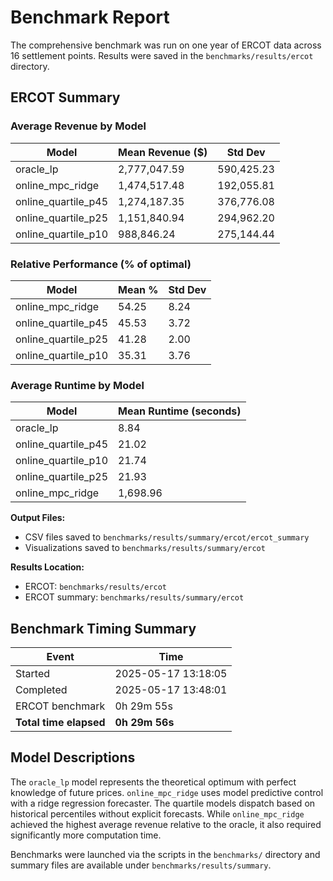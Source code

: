 # Benchmark Report

The comprehensive benchmark was run on one year of ERCOT data across 16 settlement points. Results were saved in the `benchmarks/results/ercot` directory.

## ERCOT Summary

### Average Revenue by Model

| Model | Mean Revenue ($) | Std Dev |
|-------|------------------|---------|
| oracle_lp | 2,777,047.59 | 590,425.23 |
| online_mpc_ridge | 1,474,517.48 | 192,055.81 |
| online_quartile_p45 | 1,274,187.35 | 376,776.08 |
| online_quartile_p25 | 1,151,840.94 | 294,962.20 |
| online_quartile_p10 | 988,846.24 | 275,144.44 |

### Relative Performance (% of optimal)

| Model | Mean % | Std Dev |
|-------|--------|---------|
| online_mpc_ridge | 54.25 | 8.24 |
| online_quartile_p45 | 45.53 | 3.72 |
| online_quartile_p25 | 41.28 | 2.00 |
| online_quartile_p10 | 35.31 | 3.76 |

### Average Runtime by Model

| Model | Mean Runtime (seconds) |
|-------|------------------------|
| oracle_lp | 8.84 |
| online_quartile_p45 | 21.02 |
| online_quartile_p10 | 21.74 |
| online_quartile_p25 | 21.93 |
| online_mpc_ridge | 1,698.96 |

**Output Files:**
- CSV files saved to `benchmarks/results/summary/ercot/ercot_summary`
- Visualizations saved to `benchmarks/results/summary/ercot`

**Results Location:**
- ERCOT: `benchmarks/results/ercot`
- ERCOT summary: `benchmarks/results/summary/ercot`

## Benchmark Timing Summary

| Event | Time |
|-------|------|
| Started | 2025-05-17 13:18:05 |
| Completed | 2025-05-17 13:48:01 |
| ERCOT benchmark | 0h 29m 55s |
| **Total time elapsed** | **0h 29m 56s** |

## Model Descriptions

The `oracle_lp` model represents the theoretical optimum with perfect knowledge of future prices. `online_mpc_ridge` uses model predictive control with a ridge regression forecaster. The quartile models dispatch based on historical percentiles without explicit forecasts. While `online_mpc_ridge` achieved the highest average revenue relative to the oracle, it also required significantly more computation time.

Benchmarks were launched via the scripts in the `benchmarks/` directory and summary files are available under `benchmarks/results/summary`.
